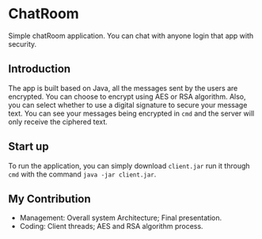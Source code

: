 # ChatRoom
Simple chatRoom application. You can chat with anyone login that app with security.
## Introduction
The app is built based on Java, all the messages sent by the users are encrypted. You can choose to encrypt using AES or RSA algorithm. Also, you can select whether to use a digital signature to secure your message text. You can see your messages being encrypted in `cmd` and the server will only receive the ciphered text.
## Start up
To run the application, you can simply download `client.jar` run it through `cmd` with the command `java -jar client.jar`.
## My Contribution
- Management: Overall system Architecture; Final presentation. 
- Coding: Client threads; AES and RSA algorithm process. 
